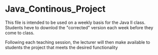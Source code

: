 # Java_Continous_Project
This file is intended to be used on a weekly basis for the Java II class.
Students heve to downlod the "corrected" version each week before they come 
to class. 

Following each teaching session, the lecturer will then make available to students
the project that meets the desired functionality
